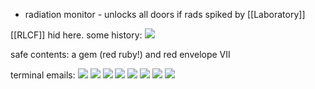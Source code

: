 * radiation monitor - unlocks all doors if rads spiked by [[Laboratory]]

[[RLCF]] hid here. some history:
![](https://i.imgur.com/Nmm7CYq.png)

safe contents: a gem (red ruby!) and red envelope VII

terminal emails:
![](https://i.imgur.com/vVUeZX2.png)
![](https://i.imgur.com/9FE3pk4.png)
![](https://i.imgur.com/bNfiwmK.png)
![](https://i.imgur.com/lWaqeik.png)
![](https://i.imgur.com/idqfOYE.png)
![](https://i.imgur.com/zrItame.png)
![](https://i.imgur.com/r4ori5O.png)
![](https://i.imgur.com/gfzMv6R.png)
